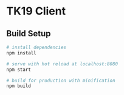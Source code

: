 # TK19 Client

## Build Setup

``` bash
# install dependencies
npm install

# serve with hot reload at localhost:8080
npm start

# build for production with minification
npm build
